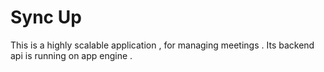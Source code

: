 # Sync Up

This is a highly scalable application , for managing meetings . Its backend api is running on app engine .
